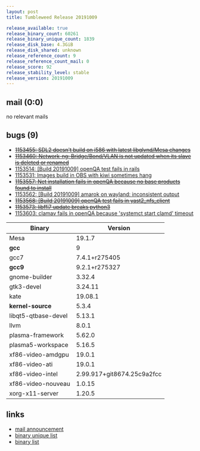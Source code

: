 ```yaml
---
layout: post
title: Tumbleweed Release 20191009

release_available: true
release_binary_count: 60261
release_binary_unique_count: 1839
release_disk_base: 4.3GiB
release_disk_shared: unknown
release_reference_count: 9
release_reference_count_mail: 0
release_score: 92
release_stability_level: stable
release_version: 20191009
---
```


## mail (0:0)

no relevant mails

## bugs (9)

<!--more-->

- ~~[1153455: SDL2 doesn't build on i586 with latest libglvnd/Mesa changes](https://bugzilla.opensuse.org/show_bug.cgi?id=1153455)~~
- ~~[1153460: Network-ng: Bridge/Bond/VLAN is not updated when its slave is deleted or renamed](https://bugzilla.opensuse.org/show_bug.cgi?id=1153460)~~
- [1153514: \[Build 20191009\] openQA test fails in rails](https://bugzilla.opensuse.org/show_bug.cgi?id=1153514)
- [1153531: Images build in OBS with kiwi sometimes hang](https://bugzilla.opensuse.org/show_bug.cgi?id=1153531)
- ~~[1153557: Net installation fails in openQA because no base products found to install](https://bugzilla.opensuse.org/show_bug.cgi?id=1153557)~~
- [1153562: \[Build 20191009\] amarok on wayland: inconsistent output](https://bugzilla.opensuse.org/show_bug.cgi?id=1153562)
- ~~[1153568: \[Build 20191009\] openQA test fails in yast2_nfs_client](https://bugzilla.opensuse.org/show_bug.cgi?id=1153568)~~
- ~~[1153573: libffi7 update breaks python3](https://bugzilla.opensuse.org/show_bug.cgi?id=1153573)~~
- [1153603: clamav fails in openQA because 'systemct start clamd' timeout](https://bugzilla.opensuse.org/show_bug.cgi?id=1153603)

Binary | Version
--- | ---
Mesa | 19.1.7
**gcc** | 9
gcc7 | 7.4.1+r275405
**gcc9** | 9.2.1+r275327
gnome-builder | 3.32.4
gtk3-devel | 3.24.11
kate | 19.08.1
**kernel-source** | 5.3.4
libqt5-qtbase-devel | 5.13.1
llvm | 8.0.1
plasma-framework | 5.62.0
plasma5-workspace | 5.16.5
xf86-video-amdgpu | 19.0.1
xf86-video-ati | 19.0.1
xf86-video-intel | 2.99.917+git8674.25c9a2fcc
xf86-video-nouveau | 1.0.15
xorg-x11-server | 1.20.5

## links

- [mail announcement](https://lists.opensuse.org/opensuse-factory/2019-10/msg00080.html)
- [binary unique list](http://download.opensuse.org/history/20191009/rpm.unique.list)
- [binary list](http://download.opensuse.org/history/20191009/rpm.list)
